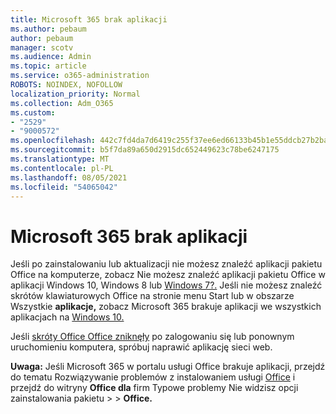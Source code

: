 ```yaml
---
title: Microsoft 365 brak aplikacji
ms.author: pebaum
author: pebaum
manager: scotv
ms.audience: Admin
ms.topic: article
ms.service: o365-administration
ROBOTS: NOINDEX, NOFOLLOW
localization_priority: Normal
ms.collection: Adm_O365
ms.custom:
- "2529"
- "9000572"
ms.openlocfilehash: 442c7fd4da7d6419c255f37ee6ed66133b45b1e55ddcb27b2ba9b5697572ebd9
ms.sourcegitcommit: b5f7da89a650d2915dc652449623c78be6247175
ms.translationtype: MT
ms.contentlocale: pl-PL
ms.lasthandoff: 08/05/2021
ms.locfileid: "54065042"
---
```

# <a name="microsoft-365-apps-missing"></a>Microsoft 365 brak aplikacji

Jeśli po zainstalowaniu lub aktualizacji nie możesz znaleźć aplikacji pakietu Office na komputerze, zobacz Nie możesz znaleźć aplikacji pakietu Office w aplikacji Windows 10, Windows 8 lub [Windows 7?.](https://support.office.com/article/Can-t-find-Office-applications-in-Windows-10-Windows-8-or-Windows-7-907ce545-6ae8-459b-8d9d-de6764a635d6) Jeśli nie możesz znaleźć skrótów klawiaturowych Office na stronie menu Start lub w obszarze Wszystkie **aplikacje,** zobacz Microsoft 365 brakuje aplikacji we wszystkich aplikacjach na [Windows 10.](https://support.office.com/article/office-apps-are-missing-from-all-apps-on-windows-10-5bc123f6-655d-4736-ad61-b0b9d1cde5bc) 

Jeśli [skróty Office Office zniknęły](https://support.office.com/article/repair-an-office-application-7821d4b6-7c1d-4205-aa0e-a6b40c5bb88b) po zalogowaniu się lub ponownym uruchomieniu komputera, spróbuj naprawić aplikację sieci web. 

**Uwaga:** Jeśli Microsoft 365 w portalu usługi Office brakuje aplikacji, przejdź do tematu Rozwiązywanie problemów z instalowaniem usługi [Office](https://support.office.com/article/troubleshoot-installing-office-35ff2def-e0b2-4dac-9784-4cf212c1f6c2) i przejdź do witryny **Office dla** firm Typowe problemy Nie widzisz opcji zainstalowania pakietu  >    >  **Office.** 